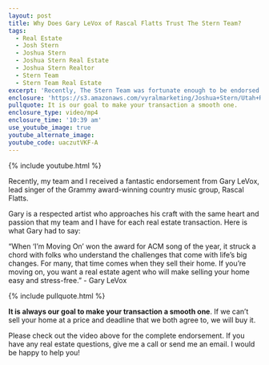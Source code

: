```yaml
---
layout: post
title: Why Does Gary LeVox of Rascal Flatts Trust The Stern Team?
tags:
  - Real Estate
  - Josh Stern
  - Joshua Stern
  - Joshua Stern Real Estate
  - Joshua Stern Realtor
  - Stern Team
  - Stern Team Real Estate
excerpt: 'Recently, The Stern Team was fortunate enough to be endorsed by Gary LeVox of Rascal Flatts!'
enclosure: 'https://s3.amazonaws.com/vyralmarketing/Joshua+Stern/Utah+Real+Estate+Team+Gary+LeVox+Endorses+The+Stern+Team.mp4'
pullquote: It is our goal to make your transaction a smooth one.
enclosure_type: video/mp4
enclosure_time: '10:39 am'
use_youtube_image: true
youtube_alternate_image:
youtube_code: uaczutVKF-A
---
```



{% include youtube.html %}

Recently, my team and I received a fantastic endorsement from Gary LeVox, lead singer of the Grammy award-winning country music group, Rascal Flatts.&nbsp;

Gary is a respected artist who approaches his craft with the same heart and passion that my team and I have for each real estate transaction. Here is what Gary had to say:&nbsp;

“When ‘I’m Moving On’ won the award for ACM song of the year, it struck a chord with folks who understand the challenges that come with life’s big changes. For many, that time comes when they sell their home. If you’re moving on, you want a real estate agent who will make selling your home easy and stress-free.” - Gary LeVox&nbsp;

{% include pullquote.html %}

**It is always our goal to make your transaction a smooth one**. If we can’t sell your home at a price and deadline that we both agree to, we will buy it.&nbsp;

Please check out the video above for the complete endorsement. If you have any real estate questions, give me a call or send me an email. I would be happy to help you!